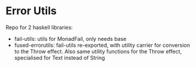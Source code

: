 # Error Utils


Repo for 2 haskell libraries:

* fail-utils: utils for MonadFail, only needs base
* fused-errorutils: fail-utils re-exported, with utility carrier
  for conversion to the Throw effect.  Also same utility functions
  for the Throw effect, specialised for Text instead of String
